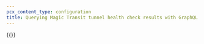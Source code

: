 ```yaml
---
pcx_content_type: configuration
title: Querying Magic Transit tunnel health check results with GraphQL
---
```


{{<render file="graphql/_query-magic-transit-health-checks.md" withParameters="Magic Transit;;/magic-transit/get-started/;;/magic-transit/reference/tunnel-health-checks/">}}